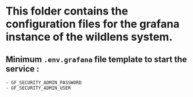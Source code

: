 # This folder contains the configuration files for the grafana instance of the wildlens system.


## Minimum `.env.grafana` file template to start the service :

```env
- GF_SECURITY_ADMIN_PASSWORD
- GF_SECURITY_ADMIN_USER
```